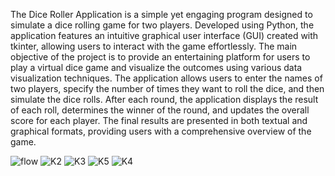 The Dice Roller Application is a simple yet engaging program designed to simulate a dice
rolling game for two players. Developed using Python, the application features an intuitive
graphical user interface (GUI) created with tkinter, allowing users to interact with the game
effortlessly. The main objective of the project is to provide an entertaining platform for
users to play a virtual dice game and visualize the outcomes using various data visualization
techniques.
The application allows users to enter the names of two players, specify the number of
times they want to roll the dice, and then simulate the dice rolls. After each round, the
application displays the result of each roll, determines the winner of the round, and updates
the overall score for each player. The final results are presented in both textual and graphical
formats, providing users with a comprehensive overview of the game.

![flow](https://github.com/user-attachments/assets/376d9b79-8a33-4cdb-b9a0-0ab5df8f084c)
![K2](https://github.com/user-attachments/assets/f0e97b72-d34d-477f-95e2-288a30d3f800)
![K3](https://github.com/user-attachments/assets/3ee7e72a-c071-4e63-8044-e2abe2dd1e71)
![K5](https://github.com/user-attachments/assets/03d65b78-87cf-4d58-a2b7-71a9af8e11c8)
![K4](https://github.com/user-attachments/assets/533b5c8a-5e47-4341-8a25-94bc4d047373)
